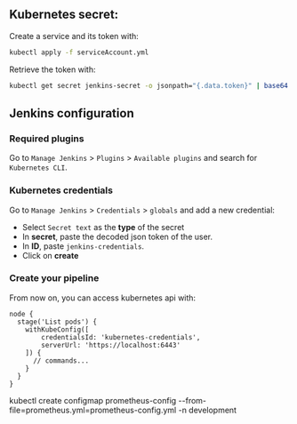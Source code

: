## Kubernetes secret:

Create a service and its token with: 

```bash
kubectl apply -f serviceAccount.yml
```

Retrieve the token with:

```bash
kubectl get secret jenkins-secret -o jsonpath="{.data.token}" | base64 --decode
```

## Jenkins configuration

### Required plugins

Go to `Manage Jenkins` > `Plugins` > `Available plugins` and search for `Kubernetes CLI`.

### Kubernetes credentials

Go to `Manage Jenkins` > `Credentials` > `globals` and add a new credential:
- Select `Secret text` as the **type** of the secret
- In **secret**, paste the decoded json token of the user.
- In **ID**, paste `jenkins-credentials`.
- Click on **create**

### Create your pipeline

From now on, you can access kubernetes api with:

```jenkins
node {
  stage('List pods') {
    withKubeConfig([
        credentialsId: 'kubernetes-credentials',
        serverUrl: 'https://localhost:6443'    
    ]) {
      // commands...
    }
  }
}
```

kubectl create configmap prometheus-config --from-file=prometheus.yml=prometheus-config.yml -n development